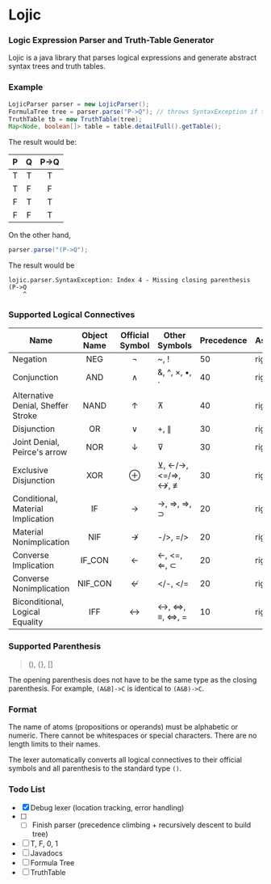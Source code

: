 # Lojic
### Logic Expression Parser and Truth-Table Generator
Lojic is a java library that parses logical expressions and generate
abstract syntax trees and truth tables.

### Example
```java
LojicParser parser = new LojicParser();
FormulaTree tree = parser.parse("P->Q"); // throws SyntaxException if the syntax is incorrect
TruthTable tb = new TruthTable(tree);
Map<Node, boolean[]> table = table.detailFull().getTable();
```
The result would be:

P|Q|P->Q
:---:|:---:|:----:
T|T| T
T|F| F
F|T| T
F|F| T

On the other hand,
```java
parser.parse("(P->Q");
```
The result would be
```
lojic.parser.SyntaxException: Index 4 - Missing closing parenthesis
(P->Q
    ^
```

### Supported Logical Connectives
Name|Object Name|Official Symbol|Other Symbols|Precedence|Associativity
----|:---------:|:-------------:|-------------|----------|-------------
Negation|NEG|¬|~, !|50|right
Conjunction|AND|∧|&, ^, ×, •, ⋅|40|right
Alternative Denial, Sheffer Stroke|NAND|↑|⊼|40|right
Disjunction|OR|∨|+, ∥|30|right
Joint Denial, Peirce's arrow|NOR|↓|⊽|30|right
Exclusive Disjunction|XOR|⊕|⊻, <-/->, <=/=>, ↮, ≢|30|right
Conditional, Material Implication|IF|→|->, =>, ⇒, ⊃|20|right
Material Nonimplication|NIF|↛|-/>, =/>|20|right
Converse Implication|IF_CON|←|<-, <=, ⇐, ⊂|20|right
Converse Nonimplication|NIF_CON|↚|</-, </=|20|right
Biconditional, Logical Equality|IFF|↔|<->, <=>, ≡, ⇔, =|10|right

### Supported Parenthesis
> (), {}, []

The opening parenthesis does not have to be the same type as the closing
parenthesis. For example, `(A&B]->C` is identical to `(A&B)->C`.

### Format
The name of atoms (propositions or operands) must be alphabetic or
numeric. There cannot be whitespaces or special characters. There are no
length limits to their names.

The lexer automatically converts all logical connectives to their
official symbols and all parenthesis to the standard type `()`.

### Todo List
- [x] Debug lexer (location tracking, error handling)
- [ ] - [ ] Finish parser (precedence climbing + recursively descent to build tree)
- [ ] T, F, 0, 1
- [ ] Javadocs
- [ ] Formula Tree
- [ ] TruthTable